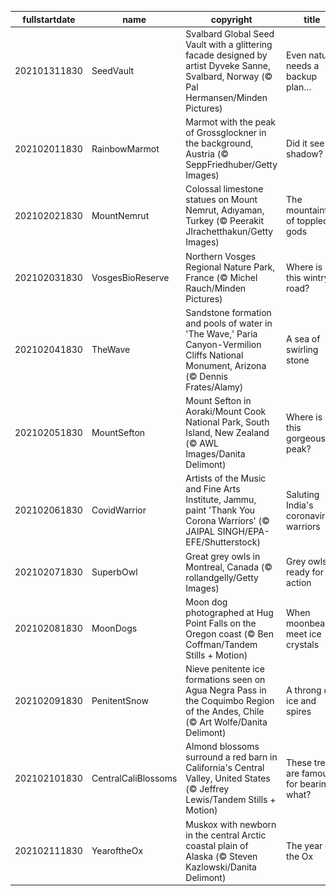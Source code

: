 |fullstartdate|name|copyright|title|image|
|--|--|--|--|--|
202101311830|SeedVault|Svalbard Global Seed Vault with a glittering facade designed by artist Dyveke Sanne, Svalbard, Norway (© Pal Hermansen/Minden Pictures)|Even nature needs a backup plan…|![](/en-IN/2021/02/202101311830SeedVault.jpg)|
202102011830|RainbowMarmot|Marmot with the peak of Grossglockner in the background, Austria (© SeppFriedhuber/Getty Images)|Did it see its shadow?|![](/en-IN/2021/02/202102011830RainbowMarmot.jpg)|
202102021830|MountNemrut|Colossal limestone statues on Mount Nemrut, Adıyaman, Turkey (© Peerakit JIrachetthakun/Getty Images)|The mountaintop of toppled gods|![](/en-IN/2021/02/202102021830MountNemrut.jpg)|
202102031830|VosgesBioReserve|Northern Vosges Regional Nature Park, France (© Michel Rauch/Minden Pictures)|Where is this wintry road?|![](/en-IN/2021/02/202102031830VosgesBioReserve.jpg)|
202102041830|TheWave|Sandstone formation and pools of water in 'The Wave,' Paria Canyon-Vermilion Cliffs National Monument, Arizona (© Dennis Frates/Alamy)|A sea of swirling stone|![](/en-IN/2021/02/202102041830TheWave.jpg)|
202102051830|MountSefton|Mount Sefton in Aoraki/Mount Cook National Park, South Island, New Zealand (© AWL Images/Danita Delimont)|Where is this gorgeous peak?|![](/en-IN/2021/02/202102051830MountSefton.jpg)|
202102061830|CovidWarrior|Artists of the Music and Fine Arts Institute, Jammu, paint 'Thank You Corona Warriors' (© JAIPAL SINGH/EPA-EFE/Shutterstock)|Saluting India's coronavirus warriors|![](/en-IN/2021/02/202102061830CovidWarrior.jpg)|
202102071830|SuperbOwl|Great grey owls in Montreal, Canada (© rollandgelly/Getty Images)|Grey owls ready for action|![](/en-IN/2021/02/202102071830SuperbOwl.jpg)|
202102081830|MoonDogs|Moon dog photographed at Hug Point Falls on the Oregon coast (© Ben Coffman/Tandem Stills + Motion)|When moonbeams meet ice crystals|![](/en-IN/2021/02/202102081830MoonDogs.jpg)|
202102091830|PenitentSnow|Nieve penitente ice formations seen on Agua Negra Pass in the Coquimbo Region of the Andes, Chile (© Art Wolfe/Danita Delimont)|A throng of ice and spires|![](/en-IN/2021/02/202102091830PenitentSnow.jpg)|
202102101830|CentralCaliBlossoms|Almond blossoms surround a red barn in California's Central Valley, United States (© Jeffrey Lewis/Tandem Stills + Motion)|These trees are famous for bearing what?|![](/en-IN/2021/02/202102101830CentralCaliBlossoms.jpg)|
202102111830|YearoftheOx|Muskox with newborn in the central Arctic coastal plain of Alaska (© Steven Kazlowski/Danita Delimont)|The year of the Ox|![](/en-IN/2021/02/202102111830YearoftheOx.jpg)|
